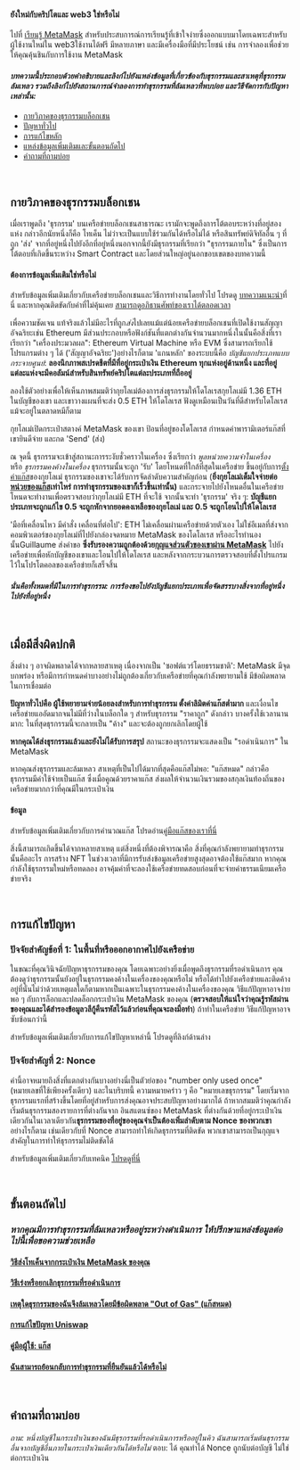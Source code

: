 
#### ยังใหม่กับคริปโตและ web3 ใช่หรือไม่


ไปที่ [เรียนรู้ MetaMask](https://learn.metamask.io/) สำหรับประสบการณ์การเรียนรู้ที่เข้าใจง่ายซึ่งออกแบบมาโดยเฉพาะสำหรับผู้ใช้งานใหม่ใน web3ใช้งานได้ฟรี มีหลายภาษา และมีเครื่องมือที่มีประโยชน์ เช่น การจำลองเพื่อช่วยให้คุณคุ้นชินกับการใช้งาน MetaMask



#### *บทความนี้ประกอบด้วยคำอธิบายและลิงก์ไปยังแหล่งข้อมูลที่เกี่ยวข้องกับธุรกรรมและสาเหตุที่ธุรกรรมล้มเหลว รวมถึงลิงก์ไปยังสถานการณ์จำลองการทำธุรกรรมที่ล้มเหลวที่พบบ่อย และวิธีจัดการกับปัญหาเหล่านั้น:*


* [กายวิภาคของธุรกรรมบล็อกเชน](#h_01G79J04D0EN1VD8VS7C7J7KD1)
* [ปัญหาทั่วไป](#h_01G79J09NWA8CGR4VYC2PT5B6Y)
* [การแก้ไขหลัก](#h_01G79J0J8JTRPM9MRB76EN1GPP)
* [แหล่งข้อมูลเพิ่มเติมและขั้นตอนถัดไป](#h_01G79J0RP8ZMZ1V1SKQY70TXCT)
* [คำถามที่ถามบ่อย](#h_01G79J18RBK27GZCF10CGN9GKP)


 


**กายวิภาคของธุรกรรมบล็อกเชน**
------------------------------


เมื่อเราพูดถึง 'ธุรกรรม' บนเครือข่ายบล็อกเชนสาธารณะ เรามักจะพูดถึงการโต้ตอบระหว่างที่อยู่สองแห่ง กล่าวอีกนัยหนึ่งก็คือ โทเค็น ไม่ว่าจะเป็นแบบใช้ร่วมกันได้หรือไม่ได้ หรือสินทรัพย์ดิจิทัลอื่น ๆ ที่ถูก 'ส่ง' จากที่อยู่หนึ่งไปยังอีกที่อยู่หนึ่งนอกจากนี้ยังมีธุรกรรมที่เรียกว่า "ธุรกรรมภายใน" ซึ่งเป็นการโต้ตอบที่เกิดขึ้นระหว่าง Smart Contract และโดยส่วนใหญ่อยู่นอกขอบเขตของบทความนี้



#### ต้องการข้อมูลเพิ่มเติมใช่หรือไม่


สำหรับข้อมูลเพิ่มเติมเกี่ยวกับเครือข่ายบล็อกเชนและวิธีการทำงานโดยทั่วไป โปรดดู [บทความแนะนำ](https://metamask.zendesk.com/hc/en-us/articles/360015489611-Learn-the-basics-of-blockchains-and-Ethereum-miners-and-validators-gas-cryptocurrencies-and-NFTs-block-explorer-networks-etc-)ที่นี่ และหากคุณติดขัดกับคำที่ไม่คุ้นเคย [สามารถดูอภิธานศัพท์ของเราได้ตลอดเวลา](https://consensys.net/knowledge-base/a-blockchain-glossary-for-beginners/)



เพื่อความชัดเจน แท้จริงแล้วไม่มีอะไรที่ถูก*ส่ง*ไปเลยแม้แต่น้อยเครือข่ายบล็อกเชนที่เปิดใช้งานสัญญาอัจฉริยะเช่น Ethereum มีส่วนประกอบหรือฟังก์ชันที่แตกต่างกันจำนวนมากหนึ่งในนั้นคือสิ่งที่เราเรียกว่า "เครื่องประมวลผล": Ethereum Virtual Machine หรือ EVM ซึ่งสามารถเรียกใช้โปรแกรมต่าง ๆ ได้ ('สัญญาอัจฉริยะ')อย่างไรก็ตาม 'แกนหลัก' ของระบบนี้คือ *บัญชีแยกประเภทแบบกระจายศูนย์*: **ลองนึกภาพสเปรดชีตที่มีที่อยู่กระเป๋าเงิน Ethereum ทุกแห่งอยู่ด้านหนึ่ง และที่อยู่แต่ละแห่งจะมีคอลัมน์สำหรับสินทรัพย์คริปโตแต่ละประเภทที่ถืออยู่**


ลองใช้ตัวอย่างเพื่อให้เห็นภาพสมมติว่ากุยโลเม่ต้องการส่งธุรกรรมให้โดโลเรสกุยโลเม่มี 1.36 ETH ในบัญชีของเขา และเขาวางแผนที่จะส่ง 0.5 ETH ให้โดโลเรส ฟังดูเหมือนเป็นวันที่ดีสำหรับโดโลเรส แม้จะอยู่ในตลาดหมีก็ตาม


กุยโลเม่เปิดกระเป๋าสตางค์ MetaMask ของเขา ป้อนที่อยู่ของโดโลเรส กำหนดค่าพารามิเตอร์แก๊สที่เขายินดีจ่าย และกด 'Send' (ส่ง)


ณ จุดนี้ ธุรกรรมจะเข้าสู่สถานะการระงับชั่วคราวในเครื่อง ซึ่งเรียกว่า *พูลหน่วยความจำในเครื่อง*หรือ *ธุรกรรมคงค้างในเครื่อง* ธุรกรรมนั้นจะถูก 'รับ' โดยโหนดที่ใกล้ที่สุดในเครือข่าย ขึ้นอยู่กับการ[ตั้งค่าแก๊ส](https://metamask.zendesk.com/hc/en-us/articles/360022895972-Using-advanced-gas-controls)ของกุยโลเม่ ธุรกรรมของเขาจะได้รับการจัดลำดับความสำคัญก่อน (**ยิ่งกุยโลเม่เต็มใจจ่ายต่อ[หน่วยของแก๊ส](https://metamask.zendesk.com/hc/en-us/articles/4404600179227-User-Guide-Gas)เท่าไหร่ การทำธุรกรรมของเขาก็เร็วขึ้นเท่านั้น)** และกระจายไปยังโหนดอื่นในเครือข่าย โหนดจะทำงานเพื่อตรวจสอบว่ากุยโลเม่มี ETH ที่จะใช้ จากนั้นจะทำ 'ธุรกรรม' จริง ๆ: **บัญชีแยกประเภทจะถูกแก้ไข 0.5 จะถูกหักจากยอดคงเหลือของกุยโลเม่ และ 0.5 จะถูกโอนไปให้โดโลเรส**


'มือที่เคลื่อนไหว มีคำสั่ง เคลื่อนที่ต่อไป': ETH ไม่เคลื่อนผ่านเครือข่ายด้วยตัวเอง ไม่ใช่อีเมลที่ส่งจากคอมพิวเตอร์ของกุยโลเม่ที่ไปยังกล่องจดหมาย MetaMask ของโดโลเรส หรืออะไรทำนองนั้นGuillaume ส่งคำขอ **ซึ่งรับรองความถูกต้องด้วย[กุญแจส่วนตัวของเขาผ่าน MetaMask](https://metamask.zendesk.com/hc/en-us/articles/4404722782107-User-guide-Secret-Recovery-Phrase-password-and-private-keys)** ไปยังเครือข่ายเพื่อหักบัญชีของเขาและโอนไปให้โดโลเรส และหลังจากกระบวนการตรวจสอบที่ตั้งโปรแกรมไว้ในโปรโตคอลของเครือข่ายก็เสร็จสิ้น


#### *นั่นคือทั้งหมดที่มีในการทำธุรกรรม: การร้องขอไปยังบัญชีแยกประเภทเพื่อจัดสรรบางสิ่งจากที่อยู่หนึ่งไปยังที่อยู่หนึ่ง*


 


**เมื่อมีสิ่งผิดปกติ**
----------------------


สิ่งต่าง ๆ อาจผิดพลาดได้จากหลายสาเหตุ เนื่องจากเป็น 'ซอฟต์แวร์โดยธรรมชาติ': MetaMask มีจุดบกพร่อง หรือมีการกำหนดค่าบางอย่างไม่ถูกต้องเกี่ยวกับเครือข่ายที่คุณกำลังพยายามใช้ มีข้อผิดพลาดในการเชื่อมต่อ


**ปัญหาทั่วไปคือ ผู้ใช้พยายามจ่ายน้อยลงสำหรับการทำธุรกรรม ตั้งค่าลิมิตค่าแก๊สต่ำมาก** และเงื่อนไขเครือข่ายแออัดมากจนไม่มีที่ว่างในบล็อกใด ๆ สำหรับธุรกรรม "ราคาถูก" ดังกล่าว บางครั้งใช้เวลานานมาก: ในที่สุดธุรกรรมนี้จะกลายเป็น "ค้าง" และจะต้องถูกยกเลิกโดยผู้ใช้


**หากคุณได้ส่งธุรกรรมแล้วและยังไม่ได้รับการสรุป** สถานะของธุรกรรมจะแสดงเป็น "รอดำเนินการ" ใน MetaMask 


หากคุณส่งธุรกรรมและล้มเหลว สาเหตุที่เป็นไปได้มากที่สุดคือแก๊สไม่พอ: "แก๊สหมด" กล่าวคือ ธุรกรรมมีค่าใช้จ่ายเป็นแก๊ส ซึ่งเมื่อคูณด้วยราคาแก๊ส ส่งผลให้จำนวนเงินรวมของสกุลเงินท้องถิ่นของเครือข่ายมากกว่าที่คุณมีในกระเป๋าเงิน



#### ข้อมูล


สำหรับข้อมูลเพิ่มเติมเกี่ยวกับการคำนวณแก๊ส โปรดอ่าน[คู่มือแก๊สของเราที่นี่](https://metamask.zendesk.com/hc/en-us/articles/4404600179227-User-Guide-Gas)



สิ่งนี้สามารถเกิดขึ้นได้จากหลายสาเหตุ แต่สิ่งหนึ่งที่ต้องพิจารณาคือ สิ่งที่คุณกำลังพยายามทำธุรกรรมนั้นคืออะไร การสร้าง NFT ในช่วงเวลาที่มีการรับส่งข้อมูลเครือข่ายสูงสุดอาจต้องใช้แก๊สมาก หากคุณกำลังใช้ธุรกรรมใหม่หรือทดลอง อาจคุ้มค่าที่จะลองใช้เครือข่ายทดสอบก่อนที่จะจ่ายค่าธรรมเนียมเครือข่ายจริง


 


**การแก้ไขปัญหา**
-----------------


### **ปัจจัยสำคัญข้อที่ 1: ในพื้นที่หรือออกอากาศไปยังเครือข่าย**


ในขณะที่คุณวินิจฉัยปัญหาธุรกรรมของคุณ โดยเฉพาะอย่างยิ่งเมื่อพูดถึงธุรกรรมที่รอดำเนินการ คุณต้องดูว่าธุรกรรมนั้นยังอยู่ในธุรกรรมคงค้างในเครื่องของคุณหรือไม่ หรือได้ทำไปยังเครือข่ายและติดค้างอยู่ที่นั่นไม่ว่าด้วยเหตุผลใดก็ตามหากเป็นเฉพาะในธุรกรรมคงค้างในเครื่องของคุณ วิธีแก้ปัญหาอาจง่ายพอ ๆ กับการล็อกและปลดล็อกกระเป๋าเงิน MetaMask ของคุณ (**ตรวจสอบให้แน่ใจว่าคุณรู้รหัสผ่านของคุณและได้สำรองข้อมูลวลีกู้คืนรหัสไว้แล้วก่อนที่คุณจะลงมือทำ**) ถ้าทำในเครือข่าย วิธีแก้ปัญหาอาจซับซ้อนกว่านี้


สำหรับข้อมูลเพิ่มเติมเกี่ยวกับการแก้ไขปัญหาเหล่านี้ โปรดดูที่ลิงก์ด้านล่าง  
  



### **ปัจจัยสำคัญที่ 2: Nonce**


คำนี้อาจหมายถึงสิ่งที่แตกต่างกันบางอย่างนี่เป็นตัวย่อของ "number only used once" (หมายเลขที่ใช้เพียงครั้งเดียว) และในบริบทนี้ ความหมายคร่าว ๆ คือ "หมายเลขธุรกรรม" โดยเริ่มจากธุรกรรมแรกที่สร้างขึ้นโดยที่อยู่สำหรับการส่งคุณอาจประสบปัญหาอย่างมากได้ ถ้าหากสมมติว่าคุณกำลังเริ่มต้นธุรกรรมสองรายการที่ต่างกันจาก อินสแตนซ์ของ MetaMask ที่ต่างกันด้วยที่อยู่กระเป๋าเงินเดียวกันในเวลาเดียวกัน**ธุรกรรมของที่อยู่ของคุณจำเป็นต้องเพิ่มลำดับตาม Nonce ของพวกเขา**อย่างไรก็ตาม เช่นเดียวกับที่ Nonce สามารถทำให้เกิดธุรกรรมที่ติดขัด พวกเขาสามารถเป็นกุญแจสำคัญในการทำให้ธุรกรรมไม่ติดขัดได้


สำหรับข้อมูลเพิ่มเติมเกี่ยวกับเทคนิค [โปรดดูที่นี่](https://metamask.zendesk.com/hc/en-us/articles/360015489251-How-to-Speed-Up-or-Cancel-a-Pending-Transaction)


 


**ขั้นตอนถัดไป**
----------------


### *หากคุณมีการทำธุรกรรมที่ล้มเหลวหรืออยู่ระหว่างดำเนินการ ให้ปรึกษาแหล่งข้อมูลต่อไปนี้เพื่อขอความช่วยเหลือ*


#### [วิธีส่งโทเค็นจากกระเป๋าเงิน MetaMask ของคุณ](https://metamask.zendesk.com/hc/en-us/articles/360015488931)


#### [วิธีเร่งหรือยกเลิกธุรกรรมที่รอดำเนินการ](https://metamask.zendesk.com/hc/en-us/articles/360015489251-How-to-Speed-Up-or-Cancel-a-Pending-Transaction)


#### [เหตุใดธุรกรรมของฉันจึงล้มเหลวโดยมีข้อผิดพลาด "Out of Gas" (แก๊สหมด)](https://metamask.zendesk.com/hc/en-us/articles/360038849792-Why-did-my-transaction-fail-with-an-Out-of-Gas-error-How-can-I-fix-it-)


#### [การแก้ไขปัญหา Uniswap](https://metamask.zendesk.com/hc/en-us/articles/360053394291-Uniswap-support-and-troubleshooting-tips)


#### [คู่มือผู้ใช้: แก๊ส](https://metamask.zendesk.com/hc/en-us/articles/4404600179227-User-Guide-Gas)


#### [ฉันสามารถย้อนกลับการทำธุรกรรมที่ยืนยันแล้วได้หรือไม่](https://metamask.zendesk.com/hc/en-us/articles/360059957352-Can-I-reverse-an-already-confirmed-transaction-)


 


**คำถามที่ถามบ่อย**
-------------------


#### 
*ถาม: หนึ่งบัญชีในกระเป๋าเงินของฉันมีธุรกรรมที่รอดำเนินการหรืออยู่ในคิว ฉันสามารถเริ่มต้นธุรกรรมอื่นจากบัญชีอื่นภายในกระเป๋าเงินเดียวกันได้หรือไม่* ตอบ: ได้ คุณทำได้ Nonce ถูกนับต่อบัญชี ไม่ใช่ต่อกระเป๋าเงิน

